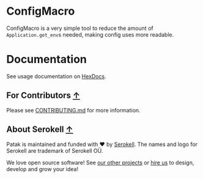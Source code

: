 # ConfigMacro

ConfigMacro is a very simple tool to reduce the amount of `Application.get_env`s
needed, making config uses more readable.

# Documentation

See usage documentation on [HexDocs](https://hexdocs.pm/config_macro/ConfigMacro.html).

## For Contributors [↑](#configmacro)

Please see [CONTRIBUTING.md](CONTRIBUTING.md) for more information.

## About Serokell [↑](#configmacro)

Patak is maintained and funded with :heart: by [Serokell](https://serokell.io/). The names and logo for Serokell are trademark of Serokell OÜ.

We love open source software! See [our other projects](https://serokell.io/community?utm_source=github) or [hire us](https://serokell.io/hire-us?utm_source=github) to design, develop and grow your idea!

[//]: # (TODO: consider making https://www.notion.so/serokell/Awesome-Serokell-our-repositories-list-36412d7f9e704098a2bbb41ff889d52b public and adding this link here.)
